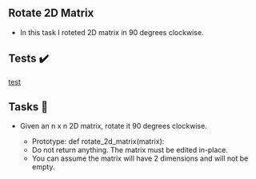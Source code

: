 ## Rotate 2D Matrix

- In this task I  roteted 2D matrix in 90 degrees clockwise.


## Tests :heavy_check_mark:

[test](test)

## Tasks :page_with_curl:

- Given an n x n 2D matrix, rotate it 90 degrees clockwise.

    - Prototype: def rotate_2d_matrix(matrix):
    - Do not return anything. The matrix must be edited in-place.
    - You can assume the matrix will have 2 dimensions and will not be empty.

